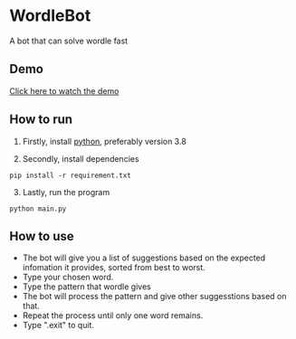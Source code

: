 # WordleBot
A bot that can solve wordle fast

## Demo
[Click here to watch the demo](https://www.youtube.com/watch?v=YCPlbhvTXLg)

## How to run
1. Firstly, install [python](https://www.python.org/downloads/), preferably version 3.8

2. Secondly, install dependencies
```
pip install -r requirement.txt
```

3. Lastly, run the program
```
python main.py
```

## How to use
- The bot will give you a list of suggestions based on the expected infomation it provides, sorted from best to worst.
- Type your chosen word.
- Type the pattern that wordle gives
- The bot will process the pattern and give other suggesstions based on that.
- Repeat the process until only one word remains.
- Type ".exit" to quit.
